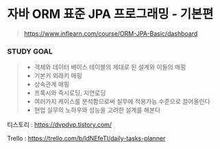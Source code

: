 # 자바 ORM 표준 JPA 프로그래밍 - 기본편
> https://www.inflearn.com/course/ORM-JPA-Basic/dashboard

### STUDY GOAL
> * 객체와 데이터 베이스 테이블의 제대로 된 설계와 이들의 매핑
> * 기본키 외래키 매핑
> * 상속관계 매핑
> * 프록시와 즉시로딩, 지연로딩
> * 여러가지 케이스를 분석함으로써 실무에 적용가능 수준으로 끌어올린다
> * 현업 실무의 노하우와 성능을 고려한 설계를 해본다

티스토리 : https://dvpdvp.tistory.com/

Trello : https://trello.com/b/ldNEfeTI/daily-tasks-planner
<!-- ### STEP 0
> 회원 주문 예제로 서비스 구현

### STEP 1
> * 0번 리팩토링 스프링 컨테이너 없이 DI 구현
> * AppConfig 생성으로 관심사를 분리
> * 객체 생성 연결의 역할과 실행의 역할 구분

### STEP 2
> * 1번 리팩토링 스프링 컨테이너 적용
> * @Bean @Configuration
> * BeanDefinition 및 Bean Role Study
 -->

